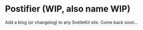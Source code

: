 # Postifier (WIP, also name WIP)

Add a blog (or changelog) to any SvelteKit site. Come back soon...

